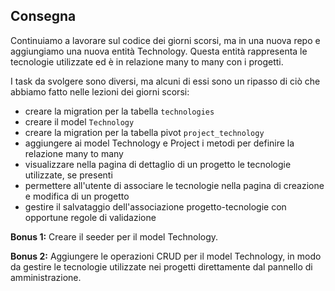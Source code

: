 ## Consegna

Continuiamo a lavorare sul codice dei giorni scorsi, ma in una nuova repo e aggiungiamo una nuova entità Technology. Questa entità rappresenta le tecnologie utilizzate ed è in relazione many to many con i progetti.

I task da svolgere sono diversi, ma alcuni di essi sono un ripasso di ciò che abbiamo fatto nelle lezioni dei giorni scorsi:

-   creare la migration per la tabella `technologies`
-   creare il model `Technology`
-   creare la migration per la tabella pivot `project_technology`
-   aggiungere ai model Technology e Project i metodi per definire la relazione many to many
-   visualizzare nella pagina di dettaglio di un progetto le tecnologie utilizzate, se presenti
-   permettere all'utente di associare le tecnologie nella pagina di creazione e modifica di un progetto
-   gestire il salvataggio dell'associazione progetto-tecnologie con opportune regole di validazione

**Bonus 1:**
Creare il seeder per il model Technology.

**Bonus 2:**
Aggiungere le operazioni CRUD per il model Technology, in modo da gestire le tecnologie utilizzate nei progetti direttamente dal pannello di amministrazione.
